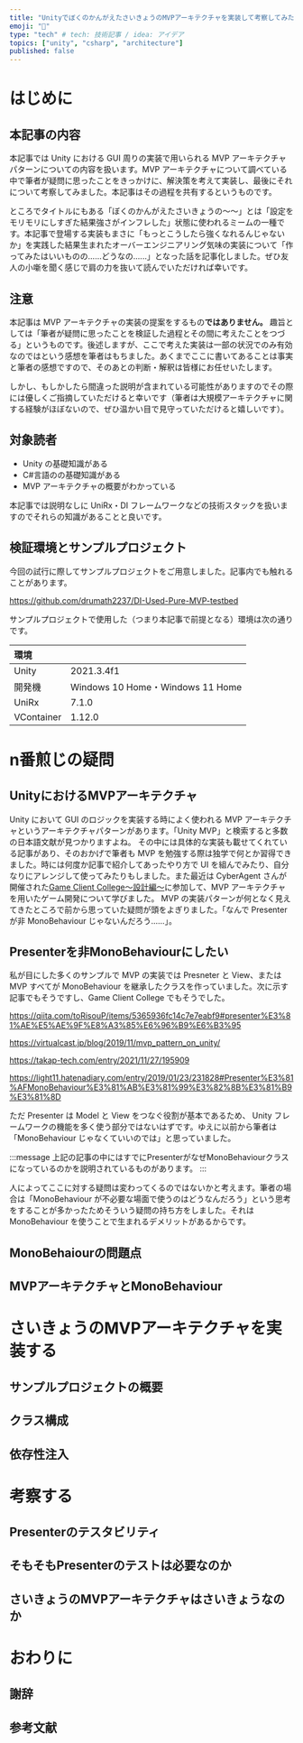 ```yaml
---
title: "UnityでぼくのかんがえたさいきょうのMVPアーキテクチャを実装して考察してみた話"
emoji: "🍖"
type: "tech" # tech: 技術記事 / idea: アイデア
topics: ["unity", "csharp", "architecture"]
published: false
---
```


# はじめに

## 本記事の内容

本記事では Unity における GUI 周りの実装で用いられる MVP アーキテクチャパターンについての内容を扱います。MVP アーキテクチャについて調べている中で筆者が疑問に思ったことをきっかけに、解決策を考えて実装し、最後にそれについて考察してみました。本記事はその過程を共有するというものです。

ところでタイトルにもある「ぼくのかんがえたさいきょうの～～」とは「設定をモリモリにしすぎた結果強さがインフレした」状態に使われるミームの一種です。本記事で登場する実装もまさに「もっとこうしたら強くなれるんじゃないか」を実践した結果生まれたオーバーエンジニアリング気味の実装について「作ってみたはいいものの......どうなの......」となった話を記事化しました。ぜひ友人の小噺を聞く感じで肩の力を抜いて読んでいただければ幸いです。

## 注意

本記事は MVP アーキテクチャの実装の提案をするもの**ではありません。**
趣旨としては「筆者が疑問に思ったことを検証した過程とその間に考えたことをつづる」というものです。後述しますが、ここで考えた実装は一部の状況でのみ有効なのではという感想を筆者はもちました。あくまでここに書いてあることは事実と筆者の感想ですので、そのあとの判断・解釈は皆様にお任せいたします。

しかし、もしかしたら間違った説明が含まれている可能性がありますのでその際には優しくご指摘していただけると幸いです（筆者は大規模アーキテクチャに関する経験がほぼないので、ぜひ温かい目で見守っていただけると嬉しいです）。

## 対象読者

- Unity の基礎知識がある
- C#言語のの基礎知識がある
- MVP アーキテクチャの概要がわかっている

本記事では説明なしに UniRx・DI フレームワークなどの技術スタックを扱いますのでそれらの知識があることと良いです。

## 検証環境とサンプルプロジェクト

今回の試行に際してサンプルプロジェクトをご用意しました。記事内でも触れることがあります。

https://github.com/drumath2237/DI-Used-Pure-MVP-testbed

サンプルプロジェクトで使用した（つまり本記事で前提となる）環境は次の通りです。

| 環境       |                                  |
| :--------- | :------------------------------- |
| Unity      | 2021.3.4f1                       |
| 開発機     | Windows 10 Home・Windows 11 Home |
| UniRx      | 7.1.0                            |
| VContainer | 1.12.0                           |

# n番煎じの疑問

## UnityにおけるMVPアーキテクチャ

Unity において GUI のロジックを実装する時によく使われる MVP アーキテクチャというアーキテクチャパターンがあります。「Unity MVP」と検索すると多数の日本語文献が見つかりますよね。
その中には具体的な実装も載せてくれている記事があり、そのおかげで筆者も MVP を勉強する際は独学で何とか習得できました。時には何度か記事で紹介してあったやり方で UI を組んでみたり、自分なりにアレンジして使ってみたりもしました。また最近は CyberAgent さんが開催された[Game Client College～設計編～](https://www.cyberagent.co.jp/careers/students/event/detail/id=27819)に参加して、MVP アーキテクチャを用いたゲーム開発について学びました。
MVP の実装パターンが何となく見えてきたところで前から思っていた疑問が頭をよぎりました。「なんで Presenter が非 MonoBehaviour じゃないんだろう......」。

## Presenterを非MonoBehaviourにしたい

私が目にした多くのサンプルで MVP の実装では Presneter と View、または MVP すべてが MonoBehaviour を継承したクラスを作っていました。次に示す記事でもそうですし、Game Client College でもそうでした。

https://qiita.com/toRisouP/items/5365936fc14c7e7eabf9#presenter%E3%81%AE%E5%AE%9F%E8%A3%85%E6%96%B9%E6%B3%95

https://virtualcast.jp/blog/2019/11/mvp_pattern_on_unity/

https://takap-tech.com/entry/2021/11/27/195909

https://light11.hatenadiary.com/entry/2019/01/23/231828#Presenter%E3%81%AFMonoBehaviour%E3%81%AB%E3%81%99%E3%82%8B%E3%81%B9%E3%81%8D

ただ Presenter は Model と View をつなぐ役割が基本であるため、 Unity フレームワークの機能を多く使う部分ではないはずです。ゆえに以前から筆者は「MonoBehaviour じゃなくていいのでは」と思っていました。

:::message
上記の記事の中にはすでにPresenterがなぜMonoBehaviourクラスになっているのかを説明されているものがあります。
:::

人によってここに対する疑問は変わってくるのではないかと考えます。筆者の場合は「MonoBehaviour が不必要な場面で使うのはどうなんだろう」という思考をすることが多かったためそういう疑問の持ち方をしました。それは MonoBehaviour を使うことで生まれるデメリットがあるからです。

## MonoBehaiourの問題点

## MVPアーキテクチャとMonoBehaviour

# さいきょうのMVPアーキテクチャを実装する

## サンプルプロジェクトの概要

## クラス構成

## 依存性注入

# 考察する

## Presenterのテスタビリティ

## そもそもPresenterのテストは必要なのか

## さいきょうのMVPアーキテクチャはさいきょうなのか

# おわりに

## 謝辞

## 参考文献
